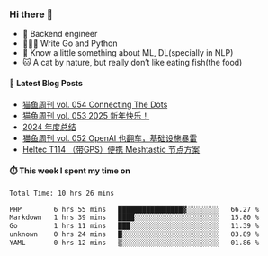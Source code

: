 ### Hi there 👋

- 🔧 Backend engineer
- 👨🏻‍💻 Write Go and Python
- 🔭 Know a little something about ML, DL(specially in NLP)
- 🐱 A cat by nature, but really don’t like eating fish(the food)

#### 📖 Latest Blog Posts
<!-- BLOG-POST-LIST:START -->
- [猫鱼周刊 vol. 054 Connecting The Dots](https://ameow.xyz/archives/weekly-054)
- [猫鱼周刊 vol. 053 2025 新年快乐！](https://ameow.xyz/archives/weekly-053)
- [2024 年度总结](https://ameow.xyz/archives/2024-wrapup)
- [猫鱼周刊 vol. 052 OpenAI 也翻车，基础设施暴雷](https://ameow.xyz/archives/weekly-052)
- [Heltec T114 （带GPS）便携 Meshtastic 节点方案](https://ameow.xyz/archives/meshtastic-heltec-t114)
<!-- BLOG-POST-LIST:END -->

#### ⏱️ This week I spent my time on
<!--START_SECTION:waka-->

```txt
Total Time: 10 hrs 26 mins

PHP        6 hrs 55 mins   ████████████████▓░░░░░░░░   66.27 %
Markdown   1 hrs 39 mins   ████░░░░░░░░░░░░░░░░░░░░░   15.80 %
Go         1 hrs 11 mins   ███░░░░░░░░░░░░░░░░░░░░░░   11.39 %
unknown    0 hrs 24 mins   █░░░░░░░░░░░░░░░░░░░░░░░░   03.89 %
YAML       0 hrs 12 mins   ▒░░░░░░░░░░░░░░░░░░░░░░░░   01.86 %
```

<!--END_SECTION:waka-->

<!--
**LeslieLeung/LeslieLeung** is a ✨ _special_ ✨ repository because its `README.md` (this file) appears on your GitHub profile.

Here are some ideas to get you started:

- 🔭 I’m currently working on ...
- 🌱 I’m currently learning ...
- 👯 I’m looking to collaborate on ...
- 🤔 I’m looking for help with ...
- 💬 Ask me about ...
- 📫 How to reach me: ...
- 😄 Pronouns: ...
- ⚡ Fun fact: ...
-->
